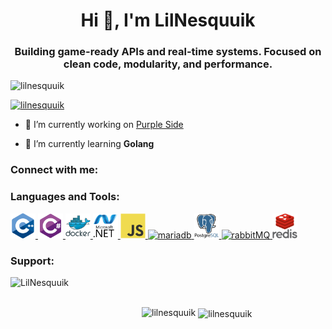 <h1 align="center">Hi 👋, I'm LilNesquuik</h1>
<h3 align="center">Building game-ready APIs and real-time systems. Focused on clean code, modularity, and performance.</h3>

<p align="left"> <img src="https://komarev.com/ghpvc/?username=lilnesquuik&label=Profile%20views&color=0e75b6&style=flat" alt="lilnesquuik" /> </p>

<p align="left"> <a href="https://github.com/ryo-ma/github-profile-trophy"><img src="https://github-profile-trophy.vercel.app/?username=lilnesquuik" alt="lilnesquuik" /></a> </p>

- 🔭 I’m currently working on [Purple Side](purpleside.fr)

- 🌱 I’m currently learning **Golang**

<h3 align="left">Connect with me:</h3>
<p align="left">
</p>

<h3 align="left">Languages and Tools:</h3>
<p align="left"> <a href="https://www.w3schools.com/cpp/" target="_blank" rel="noreferrer"> <img src="https://raw.githubusercontent.com/devicons/devicon/master/icons/cplusplus/cplusplus-original.svg" alt="cplusplus" width="40" height="40"/> </a> <a href="https://www.w3schools.com/cs/" target="_blank" rel="noreferrer"> <img src="https://raw.githubusercontent.com/devicons/devicon/master/icons/csharp/csharp-original.svg" alt="csharp" width="40" height="40"/> </a> <a href="https://www.docker.com/" target="_blank" rel="noreferrer"> <img src="https://raw.githubusercontent.com/devicons/devicon/master/icons/docker/docker-original-wordmark.svg" alt="docker" width="40" height="40"/> </a> <a href="https://dotnet.microsoft.com/" target="_blank" rel="noreferrer"> <img src="https://raw.githubusercontent.com/devicons/devicon/master/icons/dot-net/dot-net-original-wordmark.svg" alt="dotnet" width="40" height="40"/> </a> <a href="https://developer.mozilla.org/en-US/docs/Web/JavaScript" target="_blank" rel="noreferrer"> <img src="https://raw.githubusercontent.com/devicons/devicon/master/icons/javascript/javascript-original.svg" alt="javascript" width="40" height="40"/> </a> <a href="https://mariadb.org/" target="_blank" rel="noreferrer"> <img src="https://www.vectorlogo.zone/logos/mariadb/mariadb-icon.svg" alt="mariadb" width="40" height="40"/> </a> <a href="https://www.postgresql.org" target="_blank" rel="noreferrer"> <img src="https://raw.githubusercontent.com/devicons/devicon/master/icons/postgresql/postgresql-original-wordmark.svg" alt="postgresql" width="40" height="40"/> </a> <a href="https://www.rabbitmq.com" target="_blank" rel="noreferrer"> <img src="https://www.vectorlogo.zone/logos/rabbitmq/rabbitmq-icon.svg" alt="rabbitMQ" width="40" height="40"/> </a> <a href="https://redis.io" target="_blank" rel="noreferrer"> <img src="https://raw.githubusercontent.com/devicons/devicon/master/icons/redis/redis-original-wordmark.svg" alt="redis" width="40" height="40"/> </a> </p>

<h3 align="left">Support:</h3>
<p><a href="https://ko-fi.com/LilNesquuik"> <img align="left" src="https://cdn.ko-fi.com/cdn/kofi3.png?v=3" height="50" width="210" alt="LilNesquuik" /></a></p><br><br>

<p><img align="left" src="https://github-readme-stats.vercel.app/api/top-langs?username=lilnesquuik&show_icons=true&locale=en&layout=compact" alt="lilnesquuik" /></p>

<p>&nbsp;<img align="center" src="https://github-readme-stats.vercel.app/api?username=lilnesquuik&show_icons=true&locale=en" alt="lilnesquuik" /></p>
